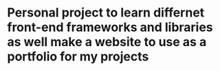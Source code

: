 # Personal project to learn differnet front-end frameworks and libraries as well make a website to use as a portfolio for my projects
